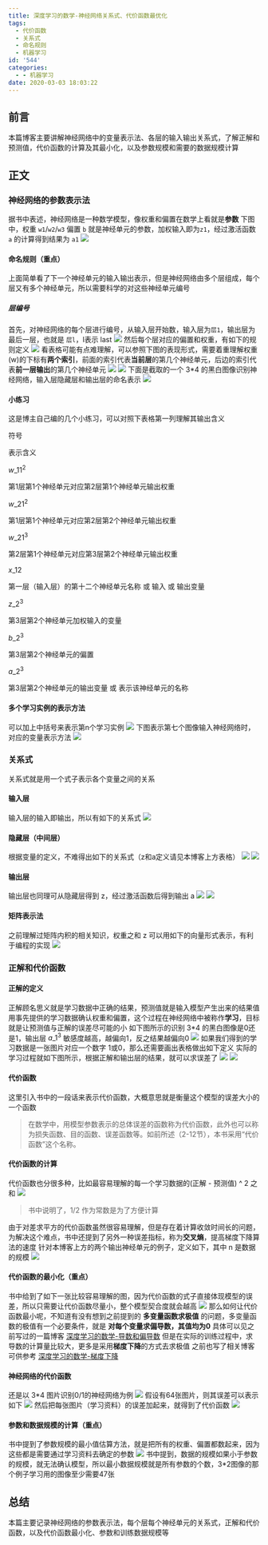```yaml
---
title: 深度学习的数学-神经网络关系式、代价函数最优化
tags:
  - 代价函数
  - 关系式
  - 命名规则
  - 机器学习
id: '544'
categories:
  - - 机器学习
date: 2020-03-03 18:03:22
---
```




## 前言

本篇博客主要讲解神经网络中的变量表示法、各层的输入输出关系式，了解正解和预测值，代价函数的计算及其最小化，以及参数规模和需要的数据规模计算

## 正文

### 神经网络的参数表示法

据书中表述，神经网络是一种数学模型，像权重和偏置在数学上看就是**参数** 下图中，权重 `w1`/`w2`/`w3` 偏置 `b` 就是神经单元的参数，加权输入即为`z1`，经过激活函数 `a` 的计算得到结果为 `a1` [![](../static/uploads/2020/03/c615e69a65081650e171a2142b35cfad.png)](../static/uploads/2020/03/c615e69a65081650e171a2142b35cfad.png)

#### 命名规则（重点）

上面简单看了下一个神经单元的输入输出表示，但是神经网络由多个层组成，每个层又有多个神经单元，所以需要科学的对这些神经单元编号

##### 层编号

首先，对神经网络的每个层进行编号，从输入层开始数，输入层为`层1`，输出层为最后一层，也就是 `层l`，l表示 last [![](../static/uploads/2020/03/0d8441147155791a6aec4b7be8629996.png)](../static/uploads/2020/03/0d8441147155791a6aec4b7be8629996.png) 然后每个层对应的偏置和权重，有如下的规则定义 [![](../static/uploads/2020/03/2642de1695617fe32fbf21a282f4eaf0.png)](../static/uploads/2020/03/2642de1695617fe32fbf21a282f4eaf0.png) 看表格可能有点难理解，可以参照下图的表现形式，需要着重理解权重(w)的下标有**两个索引**，前面的索引代表**当前层**的第几个神经单元，后边的索引代表**前一层输出**的第几个神经单元 [![](../static/uploads/2020/03/0cd8898b000269d147f9d791667771d6.png)](../static/uploads/2020/03/0cd8898b000269d147f9d791667771d6.png) [![](../static/uploads/2020/03/a2c104fccd1a42c316a286ace825382a.png)](../static/uploads/2020/03/a2c104fccd1a42c316a286ace825382a.png) 下面是截取的一个 3\*4 的黑白图像识别神经网络，输入层隐藏层和输出层的命名表示 [![](../static/uploads/2020/03/9c76900cb465b81df043a795976c8daa.png)](../static/uploads/2020/03/9c76900cb465b81df043a795976c8daa.png)

#### 小练习

这是博主自己编的几个小练习，可以对照下表格第一列理解其输出含义

符号

表示含义

${w\_{11}}^{2}$

第1层第1个神经单元对应第2层第1个神经单元输出权重

${w\_{21}}^{2}$

第1层第1个神经单元对应第2层第2个神经单元输出权重

${w\_{21}}^{3}$

第2层第1个神经单元对应第3层第2个神经单元输出权重

${x\_{12}}$

第一层（输入层）的第十二个神经单元名称 或 输入 或 输出变量

${z\_{2}}^{3}$

第3层第2个神经单元加权输入的变量

${b\_{2}}^{3}$

第3层第2个神经单元的偏置

${a\_{2}}^{3}$

第3层第2个神经单元的输出变量 或 表示该神经单元的名称

#### 多个学习实例的表示方法

可以加上中括号来表示第n个学习实例 [![](../static/uploads/2020/03/c268881e2d96e33ca7014a2ea134caa8.png)](../static/uploads/2020/03/c268881e2d96e33ca7014a2ea134caa8.png) 下图表示第七个图像输入神经网络时，对应的变量表示方法 [![](../static/uploads/2020/03/b5a41b4eb5c45f024e6b6d8e05a78983.png)](../static/uploads/2020/03/b5a41b4eb5c45f024e6b6d8e05a78983.png)

### 关系式

关系式就是用一个式子表示各个变量之间的关系

#### 输入层

输入层的输入即输出，所以有如下的关系式 [![](../static/uploads/2020/03/2bbce8c6288840614bc321ceccde5ed9.png)](../static/uploads/2020/03/2bbce8c6288840614bc321ceccde5ed9.png)

#### 隐藏层（中间层）

根据变量的定义，不难得出如下的关系式（z和a定义请见本博客上方表格） [![](../static/uploads/2020/03/f3fed5bc267fff83fbeba3a291df7d13.png)](../static/uploads/2020/03/f3fed5bc267fff83fbeba3a291df7d13.png) [![](../static/uploads/2020/03/b0b7f58f7f93317e7d61211683e47d4a.png)](../static/uploads/2020/03/b0b7f58f7f93317e7d61211683e47d4a.png)

#### 输出层

输出层也同理可从隐藏层得到 z，经过激活函数后得到输出 a [![](../static/uploads/2020/03/e5b45f555765ec7131989ec9556e4c28.png)](../static/uploads/2020/03/e5b45f555765ec7131989ec9556e4c28.png) [![](../static/uploads/2020/03/9ea8b4a2b870a8c472dedb08e9a0d6df.png)](../static/uploads/2020/03/9ea8b4a2b870a8c472dedb08e9a0d6df.png)

#### 矩阵表示法

之前理解过矩阵内积的相关知识，权重之和 z 可以用如下的向量形式表示，有利于编程的实现 [![](../static/uploads/2020/03/420fdd98ad666c88f0cc1d3af370c3d9.png)](../static/uploads/2020/03/420fdd98ad666c88f0cc1d3af370c3d9.png)

### 正解和代价函数

#### 正解的定义

正解顾名思义就是学习数据中正确的结果，预测值就是输入模型产生出来的结果值 用事先提供的学习数据确认权重和偏置，这个过程在神经网络中被称作**学习**，目标就是让预测值与正解的误差尽可能的小 如下图所示的识别 3\*4 的黑白图像是0还是1，输出层 ${a\_{1}}^{3}$ 敏感度越高，越偏向1，反之结果越偏向0 [![](../static/uploads/2020/03/a306422d57f2cf704e36bcdbfcbcf130.png)](../static/uploads/2020/03/a306422d57f2cf704e36bcdbfcbcf130.png) 如果我们得到的学习数据是一张图片对应一个数字 1或0，那么还需要画出表格做出如下定义 实际的学习过程就如下图所示，根据正解和输出层的结果，就可以求误差了 [![](../static/uploads/2020/03/3bf1bafe49f525a0af52e8fcc34487c4.png)](../static/uploads/2020/03/3bf1bafe49f525a0af52e8fcc34487c4.png) [![](../static/uploads/2020/03/1ba601cc5124122a00f3b6b375daa5c0.png)](../static/uploads/2020/03/1ba601cc5124122a00f3b6b375daa5c0.png)

#### 代价函数

这里引入书中的一段话来表示代价函数，大概意思就是衡量这个模型的误差大小的一个函数

> 在数学中，用模型参数表示的总体误差的函数称为代价函数，此外也可以称为损失函数、目的函数、误差函数等。如前所述（2-12节），本书采用“代价函数”这个名称。

#### 代价函数的计算

代价函数也分很多种，比如最容易理解的每一个学习数据的(正解 - 预测值) ^ 2 之和 [![](../static/uploads/2020/03/5b2e60c35f1bcc58378909777da18064.png)](../static/uploads/2020/03/5b2e60c35f1bcc58378909777da18064.png)

> 书中说明了，1/2 作为常数是为了方便计算

由于对差求平方的代价函数虽然很容易理解，但是存在着计算收敛时间长的问题，为解决这个难点，书中还提到了另外一种误差指标，称为**交叉熵**，提高梯度下降算法的速度 针对本博客上方的两个输出神经单元的例子，定义如下，其中 n 是数据的规模 [![](../static/uploads/2020/03/fe6e5b6845c32d28541c211aafef72fd.png)](../static/uploads/2020/03/fe6e5b6845c32d28541c211aafef72fd.png)

#### 代价函数的最小化（重点）

书中给到了如下一张比较容易理解的图，因为代价函数的式子直接体现模型的误差，所以只需要让代价函数尽量小，整个模型契合度就会越高 [![](../static/uploads/2020/03/4bc0859ed218c6c93338bb68e24cee11.png)](../static/uploads/2020/03/4bc0859ed218c6c93338bb68e24cee11.png) 那么如何让代价函数最小呢，不知道有没有想到之前提到的 **多变量函数求极值** 的问题，多变量函数的极值有一个必要条件，就是 **对每个变量求偏导数，其值均为0** 具体可以见之前写过的一篇博客 [深度学习的数学-导数和偏导数](https://blog.wj2015.com/2020/02/27/%e6%b7%b1%e5%ba%a6%e5%ad%a6%e4%b9%a0%e7%9a%84%e6%95%b0%e5%ad%a6-%e5%af%bc%e6%95%b0%e5%92%8c%e5%81%8f%e5%af%bc%e6%95%b0/#i-12) 但是在实际的训练过程中，求导数的计算量比较大，更多是采用**梯度下降**的方式去求极值 之前也写了相关博客可供参考 [深度学习的数学-梯度下降](https://blog.wj2015.com/2020/03/01/%e6%b7%b1%e5%ba%a6%e5%ad%a6%e4%b9%a0%e7%9a%84%e6%95%b0%e5%ad%a6-%e6%a2%af%e5%ba%a6%e4%b8%8b%e9%99%8d/)

#### 神经网络的代价函数

还是以 3\*4 图片识别0/1的神经网络为例 [![](../static/uploads/2020/03/ca995cc301765edff1cb2cfcfabda03b.png)](../static/uploads/2020/03/ca995cc301765edff1cb2cfcfabda03b.png) 假设有64张图片，则其误差可以表示如下 [![](../static/uploads/2020/03/0b93b544e89a31cd091da369376289ea.png)](../static/uploads/2020/03/0b93b544e89a31cd091da369376289ea.png) 然后把每张图片（学习资料）的误差加起来，就得到了代价函数 [![](../static/uploads/2020/03/8bc9549d9c7a672d88c2e30ba31bfb4f.png)](../static/uploads/2020/03/8bc9549d9c7a672d88c2e30ba31bfb4f.png)

#### 参数和数据规模的计算（重点）

书中提到了参数规模的最小值估算方法，就是把所有的权重、偏置都数起来，因为这些都是需要通过学习资料去确定的参数 [![](../static/uploads/2020/03/0de8e93a8656dd4985dc6607b059ccc6.png)](../static/uploads/2020/03/0de8e93a8656dd4985dc6607b059ccc6.png) 书中提到，数据的规模如果小于参数的规模，就无法确认模型，所以最小数据规模就是所有参数的个数，3\*2图像的那个例子学习用的图像至少需要47张

## 总结

本篇主要记录神经网络的参数表示法，每个层每个神经单元的关系式，正解和代价函数，以及代价函数最小化、参数和训练数据规模等